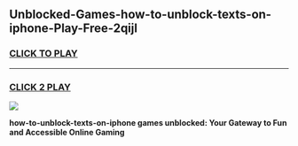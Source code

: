 
## Unblocked-Games-how-to-unblock-texts-on-iphone-Play-Free-2qijl
<h3>
<a href="https://premium76.site?title=how-to-unblock-texts-on-iphone&ref=20M">CLICK TO PLAY</a></h3>
<hr>

<h3>
<a href="https://premium76.site?title=how-to-unblock-texts-on-iphone&ref=20M">CLICK 2 PLAY</a>
  
</h3>

<a href="https://premium76.site?title=how-to-unblock-texts-on-iphone&ref=19M"><img src="https://clearcache.store/games.png"></a>


**how-to-unblock-texts-on-iphone games unblocked: Your Gateway to Fun and Accessible Online Gaming**
